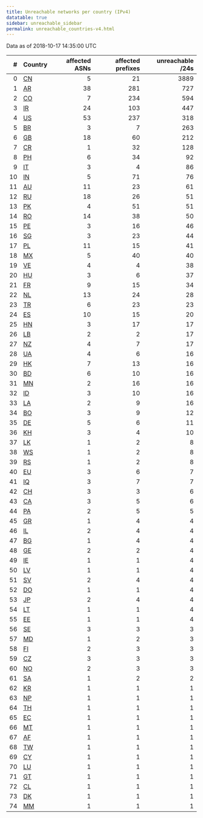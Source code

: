 ```yaml
---
title: Unreachable networks per country (IPv4)
datatable: true
sidebar: unreachable_sidebar
permalink: unreachable_countries-v4.html
---
```


Data as of 2018-10-17 14:35:00 UTC

<div class="datatable-begin"></div>

|   # | Country                      |   affected ASNs |   affected prefixes |   unreachable /24s |
|----:|:-----------------------------|----------------:|--------------------:|-------------------:|
|   0 | [CN](unreachable_cn-v4.html) |               5 |                  21 |               3889 |
|   1 | [AR](unreachable_ar-v4.html) |              38 |                 281 |                727 |
|   2 | [CO](unreachable_co-v4.html) |               7 |                 234 |                594 |
|   3 | [IR](unreachable_ir-v4.html) |              24 |                 103 |                447 |
|   4 | [US](unreachable_us-v4.html) |              53 |                 237 |                318 |
|   5 | [BR](unreachable_br-v4.html) |               3 |                   7 |                263 |
|   6 | [GB](unreachable_gb-v4.html) |              18 |                  60 |                212 |
|   7 | [CR](unreachable_cr-v4.html) |               1 |                  32 |                128 |
|   8 | [PH](unreachable_ph-v4.html) |               6 |                  34 |                 92 |
|   9 | [IT](unreachable_it-v4.html) |               3 |                   4 |                 86 |
|  10 | [IN](unreachable_in-v4.html) |               5 |                  71 |                 76 |
|  11 | [AU](unreachable_au-v4.html) |              11 |                  23 |                 61 |
|  12 | [RU](unreachable_ru-v4.html) |              18 |                  26 |                 51 |
|  13 | [PK](unreachable_pk-v4.html) |               4 |                  51 |                 51 |
|  14 | [RO](unreachable_ro-v4.html) |              14 |                  38 |                 50 |
|  15 | [PE](unreachable_pe-v4.html) |               3 |                  16 |                 46 |
|  16 | [SG](unreachable_sg-v4.html) |               3 |                  23 |                 44 |
|  17 | [PL](unreachable_pl-v4.html) |              11 |                  15 |                 41 |
|  18 | [MX](unreachable_mx-v4.html) |               5 |                  40 |                 40 |
|  19 | [VE](unreachable_ve-v4.html) |               4 |                   4 |                 38 |
|  20 | [HU](unreachable_hu-v4.html) |               3 |                   6 |                 37 |
|  21 | [FR](unreachable_fr-v4.html) |               9 |                  15 |                 34 |
|  22 | [NL](unreachable_nl-v4.html) |              13 |                  24 |                 28 |
|  23 | [TR](unreachable_tr-v4.html) |               6 |                  23 |                 23 |
|  24 | [ES](unreachable_es-v4.html) |              10 |                  15 |                 20 |
|  25 | [HN](unreachable_hn-v4.html) |               3 |                  17 |                 17 |
|  26 | [LB](unreachable_lb-v4.html) |               2 |                   2 |                 17 |
|  27 | [NZ](unreachable_nz-v4.html) |               4 |                   7 |                 17 |
|  28 | [UA](unreachable_ua-v4.html) |               4 |                   6 |                 16 |
|  29 | [HK](unreachable_hk-v4.html) |               7 |                  13 |                 16 |
|  30 | [BD](unreachable_bd-v4.html) |               6 |                  10 |                 16 |
|  31 | [MN](unreachable_mn-v4.html) |               2 |                  16 |                 16 |
|  32 | [ID](unreachable_id-v4.html) |               3 |                  10 |                 16 |
|  33 | [LA](unreachable_la-v4.html) |               2 |                   9 |                 16 |
|  34 | [BO](unreachable_bo-v4.html) |               3 |                   9 |                 12 |
|  35 | [DE](unreachable_de-v4.html) |               5 |                   6 |                 11 |
|  36 | [KH](unreachable_kh-v4.html) |               3 |                   4 |                 10 |
|  37 | [LK](unreachable_lk-v4.html) |               1 |                   2 |                  8 |
|  38 | [WS](unreachable_ws-v4.html) |               1 |                   2 |                  8 |
|  39 | [RS](unreachable_rs-v4.html) |               1 |                   2 |                  8 |
|  40 | [EU](unreachable_eu-v4.html) |               3 |                   6 |                  7 |
|  41 | [IQ](unreachable_iq-v4.html) |               3 |                   7 |                  7 |
|  42 | [CH](unreachable_ch-v4.html) |               3 |                   3 |                  6 |
|  43 | [CA](unreachable_ca-v4.html) |               3 |                   5 |                  6 |
|  44 | [PA](unreachable_pa-v4.html) |               2 |                   5 |                  5 |
|  45 | [GR](unreachable_gr-v4.html) |               1 |                   4 |                  4 |
|  46 | [IL](unreachable_il-v4.html) |               2 |                   4 |                  4 |
|  47 | [BG](unreachable_bg-v4.html) |               1 |                   4 |                  4 |
|  48 | [GE](unreachable_ge-v4.html) |               2 |                   2 |                  4 |
|  49 | [IE](unreachable_ie-v4.html) |               1 |                   1 |                  4 |
|  50 | [LV](unreachable_lv-v4.html) |               1 |                   1 |                  4 |
|  51 | [SV](unreachable_sv-v4.html) |               2 |                   4 |                  4 |
|  52 | [DO](unreachable_do-v4.html) |               1 |                   1 |                  4 |
|  53 | [JP](unreachable_jp-v4.html) |               2 |                   4 |                  4 |
|  54 | [LT](unreachable_lt-v4.html) |               1 |                   1 |                  4 |
|  55 | [EE](unreachable_ee-v4.html) |               1 |                   1 |                  4 |
|  56 | [SE](unreachable_se-v4.html) |               3 |                   3 |                  3 |
|  57 | [MD](unreachable_md-v4.html) |               1 |                   2 |                  3 |
|  58 | [FI](unreachable_fi-v4.html) |               2 |                   3 |                  3 |
|  59 | [CZ](unreachable_cz-v4.html) |               3 |                   3 |                  3 |
|  60 | [NO](unreachable_no-v4.html) |               2 |                   3 |                  3 |
|  61 | [SA](unreachable_sa-v4.html) |               1 |                   2 |                  2 |
|  62 | [KR](unreachable_kr-v4.html) |               1 |                   1 |                  1 |
|  63 | [NP](unreachable_np-v4.html) |               1 |                   1 |                  1 |
|  64 | [TH](unreachable_th-v4.html) |               1 |                   1 |                  1 |
|  65 | [EC](unreachable_ec-v4.html) |               1 |                   1 |                  1 |
|  66 | [MT](unreachable_mt-v4.html) |               1 |                   1 |                  1 |
|  67 | [AF](unreachable_af-v4.html) |               1 |                   1 |                  1 |
|  68 | [TW](unreachable_tw-v4.html) |               1 |                   1 |                  1 |
|  69 | [CY](unreachable_cy-v4.html) |               1 |                   1 |                  1 |
|  70 | [LU](unreachable_lu-v4.html) |               1 |                   1 |                  1 |
|  71 | [GT](unreachable_gt-v4.html) |               1 |                   1 |                  1 |
|  72 | [CL](unreachable_cl-v4.html) |               1 |                   1 |                  1 |
|  73 | [DK](unreachable_dk-v4.html) |               1 |                   1 |                  1 |
|  74 | [MM](unreachable_mm-v4.html) |               1 |                   1 |                  1 |

<div class="datatable-end"></div>